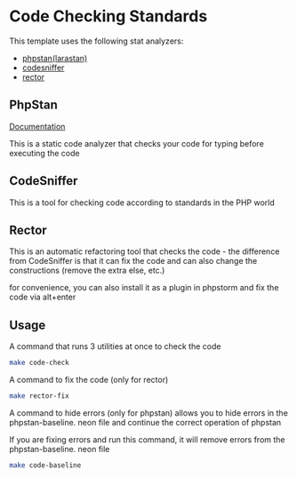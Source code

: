 # Code Checking Standards

This template uses the following stat analyzers:

* [phpstan(larastan)](https://github.com/larastan/larastan)
* [codesniffer](https://github.com/squizlabs/PHP_CodeSniffer)
* [rector](https://github.com/driftingly/rector-laravel)

## PhpStan

[Documentation](https://phpstan.org/)

This is a static code analyzer that checks your code for
typing before executing the code

## CodeSniffer

This is a tool for checking code according to standards in the PHP world

## Rector

This is an automatic refactoring tool that checks the code - the difference from CodeSniffer is that it can fix
the code and can also change the constructions (remove the extra else, etc.)

for convenience, you can also install it as a plugin in phpstorm and fix the code via alt+enter

## Usage

A command that runs 3 utilities at once to check the code

```bash
make code-check
```

A command to fix the code (only for rector)

```bash
make rector-fix
```

A command to hide errors (only for phpstan) allows you to hide errors in the phpstan-baseline. neon file and continue the correct operation of phpstan

If you are fixing errors and run this command, it will remove errors from the phpstan-baseline. neon file

```bash
make code-baseline
```
